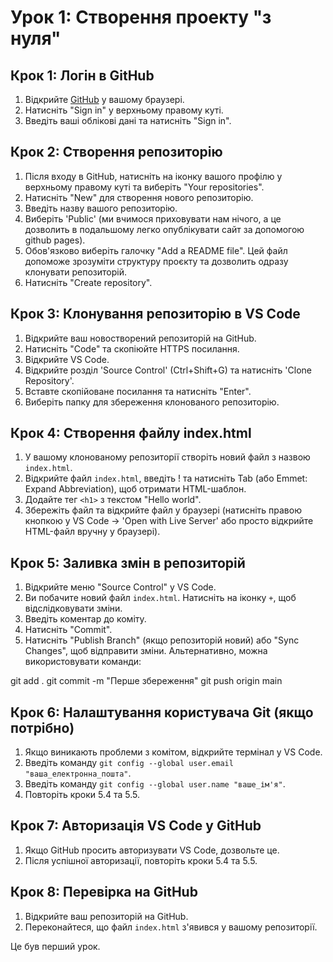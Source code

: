 # Урок 1: Створення проекту "з нуля"

## Крок 1: Логін в GitHub
1. Відкрийте [GitHub](https://github.com/) у вашому браузері.
2. Натисніть "Sign in" у верхньому правому куті.
3. Введіть ваші облікові дані та натисніть "Sign in".

## Крок 2: Створення репозиторію
1. Після входу в GitHub, натисніть на іконку вашого профілю у верхньому правому куті та виберіть "Your repositories".
2. Натисніть "New" для створення нового репозиторію.
3. Введіть назву вашого репозиторію.
4. Виберіть 'Public' (ми вчимося приховувати нам нічого, а це дозволить в подальшому легко опублікувати сайт за допомогою github pages).
5. Обов'язково виберіть галочку "Add a README file". Цей файл допоможе зрозуміти структуру проєкту та дозволить одразу клонувати репозиторій.
6. Натисніть "Create repository".

## Крок 3: Клонування репозиторію в VS Code
1. Відкрийте ваш новостворений репозиторій на GitHub.
2. Натисніть "Code" та скопіюйте HTTPS посилання.
3. Відкрийте VS Code.
4. Відкрийте розділ 'Source Control' (Ctrl+Shift+G) та натисніть 'Clone Repository'.
5. Вставте скопійоване посилання та натисніть "Enter".
6. Виберіть папку для збереження клонованого репозиторію.

## Крок 4: Створення файлу index.html
1. У вашому клонованому репозиторії створіть новий файл з назвою `index.html`.
2. Відкрийте файл `index.html`, введіть ! та натисніть Tab (або Emmet: Expand Abbreviation), щоб отримати HTML-шаблон.
3. Додайте тег `<h1>` з текстом "Hello world".
4. Збережіть файл та відкрийте файл у браузері (натисніть правою кнопкою у VS Code → 'Open with Live Server' або просто відкрийте HTML-файл вручну у браузері).

## Крок 5: Заливка змін в репозиторій
1. Відкрийте меню "Source Control" у VS Code.
2. Ви побачите новий файл `index.html`. Натисніть на іконку `+`, щоб відслідковувати зміни.
3. Введіть коментар до коміту.
4. Натисніть "Commit".
5. Натисніть "Publish Branch" (якщо репозиторій новий) або "Sync Changes", щоб відправити зміни. Альтернативно, можна використовувати команди:

  git add .
  git commit -m "Перше збереження"
  git push origin main

## Крок 6: Налаштування користувача Git (якщо потрібно)
1. Якщо виникають проблеми з комітом, відкрийте термінал у VS Code.
2. Введіть команду `git config --global user.email "ваша_електронна_пошта"`.
3. Введіть команду `git config --global user.name "ваше_ім'я"`.
4. Повторіть кроки 5.4 та 5.5.

## Крок 7: Авторизація VS Code у GitHub
1. Якщо GitHub просить авторизувати VS Code, дозвольте це.
2. Після успішної авторизації, повторіть кроки 5.4 та 5.5.

## Крок 8: Перевірка на GitHub
1. Відкрийте ваш репозиторій на GitHub.
2. Переконайтеся, що файл `index.html` з'явився у вашому репозиторії.

Це був перший урок.
